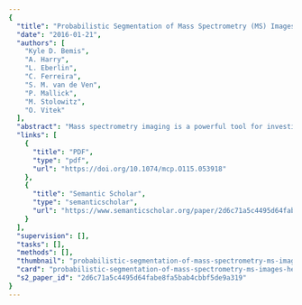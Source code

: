 ```yaml
---
{
  "title": "Probabilistic Segmentation of Mass Spectrometry (MS) Images Helps Select Important Ions and Characterize Confidence in the Resulting Segments*",
  "date": "2016-01-21",
  "authors": [
    "Kyle D. Bemis",
    "A. Harry",
    "L. Eberlin",
    "C. Ferreira",
    "S. M. van de Ven",
    "P. Mallick",
    "M. Stolowitz",
    "O. Vitek"
  ],
  "abstract": "Mass spectrometry imaging is a powerful tool for investigating the spatial distribution of chemical compounds in a biological sample such as tissue. Two common goals of these experiments are unsupervised segmentation of images into newly discovered homogeneous segments and supervised classification of images into predefined classes. In both cases, the important secondary goals are to characterize the uncertainty associated with the segmentation and with the classification and to characterize the spectral features that define each segment or class. Recent analysis methods have focused on the spatial structure of the data to improve results. However, they either do not address these secondary goals or do this with separate post hoc procedures. We introduce spatial shrunken centroids, a statistical model-based framework for both supervised classification and unsupervised segmentation. It takes as input sets of previously detected, aligned, quantified, and normalized spectral features and expresses both spatial and multivariate nature of the data using probabilistic modeling. It selects informative subsets of spectral features that define each unsupervised segment or supervised class and quantifies and visualizes the uncertainty in spatial segmentations and in tissue classification. In the unsupervised setting, it also guides the choice of an appropriate number of segments. We demonstrate the usefulness of this framework in a supervised human renal cell carcinoma experimental dataset and several unsupervised experimental datasets, including a pig fetus cross-section, three rodent brains, and a controlled image with known ground truth. This framework is available for use within the open-source R package Cardinal as part of a full pipeline for the processing, visualization, and statistical analysis of mass spectrometry imaging experiments.",
  "links": [
    {
      "title": "PDF",
      "type": "pdf",
      "url": "https://doi.org/10.1074/mcp.O115.053918"
    },
    {
      "title": "Semantic Scholar",
      "type": "semanticscholar",
      "url": "https://www.semanticscholar.org/paper/2d6c71a5c4495d64fabe8fa5bab4cbbf5de9a319"
    }
  ],
  "supervision": [],
  "tasks": [],
  "methods": [],
  "thumbnail": "probabilistic-segmentation-of-mass-spectrometry-ms-images-helps-select-important-ions-and-characterize-confidence-in-the-resulting-segments-thumb.jpg",
  "card": "probabilistic-segmentation-of-mass-spectrometry-ms-images-helps-select-important-ions-and-characterize-confidence-in-the-resulting-segments-card.jpg",
  "s2_paper_id": "2d6c71a5c4495d64fabe8fa5bab4cbbf5de9a319"
}
---
```


